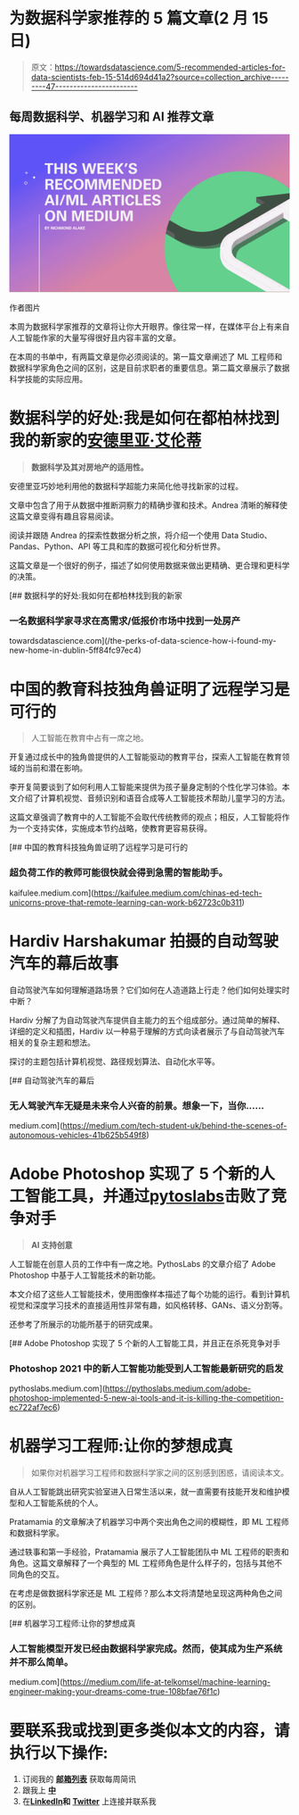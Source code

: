 # 为数据科学家推荐的 5 篇文章(2 月 15 日)

> 原文：<https://towardsdatascience.com/5-recommended-articles-for-data-scientists-feb-15-514d694d41a2?source=collection_archive---------47----------------------->

## 每周数据科学、机器学习和 AI 推荐文章

![](img/3e53c741d72182ca12068e3b647a0bfc.png)

作者图片

本周为数据科学家推荐的文章将让你大开眼界。像往常一样，在媒体平台上有来自人工智能作家的大量写得很好且内容丰富的文章。

在本周的书单中，有两篇文章是你必须阅读的。第一篇文章阐述了 ML 工程师和数据科学家角色之间的区别，这是目前求职者的重要信息。第二篇文章展示了数据科学技能的实际应用。

# 数据科学的好处:我是如何在都柏林找到我的新家的[安德里亚·艾伦蒂](https://medium.com/u/c4f0dc70838c?source=post_page-----514d694d41a2--------------------------------)

> **数据科学及其对房地产的适用性。**

安德里亚巧妙地利用他的数据科学超能力来简化他寻找新家的过程。

文章中包含了用于从数据中推断洞察力的精确步骤和技术。Andrea 清晰的解释使这篇文章变得有趣且容易阅读。

阅读并跟随 Andrea 的探索性数据分析之旅，将介绍一个使用 Data Studio、Pandas、Python、API 等工具和库的数据可视化和分析世界。

这篇文章是一个很好的例子，描述了如何使用数据来做出更精确、更合理和更科学的决策。

[](/the-perks-of-data-science-how-i-found-my-new-home-in-dublin-5ff84fc97ec4) [## 数据科学的好处:我如何在都柏林找到我的新家

### 一名数据科学家寻求在高需求/低报价市场中找到一处房产

towardsdatascience.com](/the-perks-of-data-science-how-i-found-my-new-home-in-dublin-5ff84fc97ec4) 

# 中国的教育科技独角兽证明了远程学习是可行的

> 人工智能在教育中占有一席之地。

开复通过成长中的独角兽提供的人工智能驱动的教育平台，探索人工智能在教育领域的当前和潜在影响。

李开复简要谈到了如何利用人工智能来提供为孩子量身定制的个性化学习体验。本文介绍了计算机视觉、音频识别和语音合成等人工智能技术帮助儿童学习的方法。

这篇文章强调了教育中的人工智能不会取代传统教师的观点；相反，人工智能将作为一个支持实体，实施成本节约战略，使教育更容易获得。

[](https://kaifulee.medium.com/chinas-ed-tech-unicorns-prove-that-remote-learning-can-work-b62723c0b311) [## 中国的教育科技独角兽证明了远程学习是可行的

### 超负荷工作的教师可能很快就会得到急需的智能助手。

kaifulee.medium.com](https://kaifulee.medium.com/chinas-ed-tech-unicorns-prove-that-remote-learning-can-work-b62723c0b311) 

# Hardiv Harshakumar 拍摄的自动驾驶汽车的幕后故事

自动驾驶汽车如何理解道路场景？它们如何在人造道路上行走？他们如何处理实时中断？

Hardiv 分解了为自动驾驶汽车提供自主能力的五个组成部分。通过简单的解释、详细的定义和插图，Hardiv 以一种易于理解的方式向读者展示了与自动驾驶汽车相关的复杂主题和想法。

探讨的主题包括计算机视觉、路径规划算法、自动化水平等。

[](https://medium.com/tech-student-uk/behind-the-scenes-of-autonomous-vehicles-41b625b549f8) [## 自动驾驶汽车的幕后

### 无人驾驶汽车无疑是未来令人兴奋的前景。想象一下，当你……

medium.com](https://medium.com/tech-student-uk/behind-the-scenes-of-autonomous-vehicles-41b625b549f8) 

# **Adobe Photoshop 实现了 5 个新的人工智能工具，并通过**[**pytoslabs**](https://medium.com/u/6da3ddbb7e05?source=post_page-----514d694d41a2--------------------------------)击败了竞争对手

> **AI 支持创意**

人工智能在创意人员的工作中有一席之地。PythosLabs 的文章介绍了 Adobe Photoshop 中基于人工智能技术的新功能。

本文介绍了这些人工智能技术，使用图像样本描述了每个功能的运行。看到计算机视觉和深度学习技术的直接适用性非常有趣，如风格转移、GANs、语义分割等。

还参考了所展示的功能所基于的研究成果。

[](https://pythoslabs.medium.com/adobe-photoshop-implemented-5-new-ai-tools-and-it-is-killing-the-competition-ec722af7ec6) [## Adobe Photoshop 实现了 5 个新的人工智能工具，并且正在杀死竞争对手

### Photoshop 2021 中的新人工智能功能受到人工智能最新研究的启发

pythoslabs.medium.com](https://pythoslabs.medium.com/adobe-photoshop-implemented-5-new-ai-tools-and-it-is-killing-the-competition-ec722af7ec6) 

# 机器学习工程师:让你的梦想成真

> 如果你对机器学习工程师和数据科学家之间的区别感到困惑，请阅读本文。

自从人工智能跳出研究实验室进入日常生活以来，就一直需要有技能开发和维护模型和人工智能系统的个人。

Pratamamia 的文章解决了机器学习中两个突出角色之间的模糊性，即 ML 工程师和数据科学家。

通过轶事和第一手经验，Pratamamia 展示了人工智能团队中 ML 工程师的职责和角色。这篇文章解释了一个典型的 ML 工程师角色是什么样子的，包括与其他不同角色的交互。

在考虑是做数据科学家还是 ML 工程师？那么本文将清楚地呈现这两种角色之间的区别。

[](https://medium.com/life-at-telkomsel/machine-learning-engineer-making-your-dreams-come-true-108bfae76f1c) [## 机器学习工程师:让你的梦想成真

### 人工智能模型开发已经由数据科学家完成。然而，使其成为生产系统并不那么简单。

medium.com](https://medium.com/life-at-telkomsel/machine-learning-engineer-making-your-dreams-come-true-108bfae76f1c) 

# 要联系我或找到更多类似本文的内容，请执行以下操作:

1.  订阅我的 [**邮箱列表**](https://richmond-alake.ck.page/c8e63294ee) 获取每周简讯
2.  跟我上 [**中**](https://richmondalake.medium.com/)
3.  在[**LinkedIn**](https://www.linkedin.com/in/richmondalake/)**和** [**Twitter**](https://twitter.com/richmondalake) 上连接并联系我